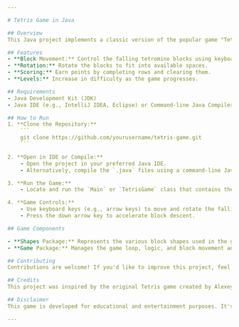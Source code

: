 ```yaml
---

# Tetris Game in Java

## Overview
This Java project implements a classic version of the popular game "Tetris." The game involves arranging falling tetromino blocks to create complete rows, which then disappear, allowing the player to score points.

## Features
- **Block Movement:** Control the falling tetromino blocks using keyboard keys.
- **Rotation:** Rotate the blocks to fit into available spaces.
- **Scoring:** Earn points by completing rows and clearing them.
- **Levels:** Increase in difficulty as the game progresses.

## Requirements
- Java Development Kit (JDK)
- Java IDE (e.g., IntelliJ IDEA, Eclipse) or Command-line Java Compiler

## How to Run
1. **Clone the Repository:**
    ```
    git clone https://github.com/yourusername/tetris-game.git
    ```

2. **Open in IDE or Compile:**
    - Open the project in your preferred Java IDE.
    - Alternatively, compile the `.java` files using a command-line Java compiler.

3. **Run the Game:**
    - Locate and run the `Main` or `TetrisGame` class that contains the game's main method.

4. **Game Controls:**
    - Use keyboard keys (e.g., arrow keys) to move and rotate the falling blocks.
    - Press the down arrow key to accelerate block descent.

## Game Components

- **Shapes Package:** Represents the various block shapes used in the game.
- **Game Package:** Manages the game loop, logic, and block movement and placement.

## Contributing
Contributions are welcome! If you'd like to improve this project, feel free to fork the repository and submit a pull request with your changes.

## Credits
This project was inspired by the original Tetris game created by Alexey Pajitnov.

## Disclaimer
This game is developed for educational and entertainment purposes. It's not intended for commercial use or as a professional game development project.

---
```

